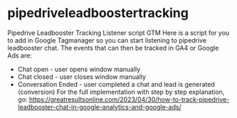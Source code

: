 # pipedriveleadboostertracking
Pipedrive Leadbooster Tracking Listener script GTM
Here is a script for you to add in Google Tagmanager so you can start listening to pipedrive leadbooster chat.
The events that can then be tracked in GA4 or Google Ads are:
- Chat open - user opens window manually
- Chat closed - user closes window manually
- Conversation Ended - user completed a chat and lead is generated (conversion)
For the full implementation with step by step explanation, go: https://greatresultsonline.com/2023/04/30/how-to-track-pipedrive-leadbooster-chat-in-google-analytics-and-google-ads/

